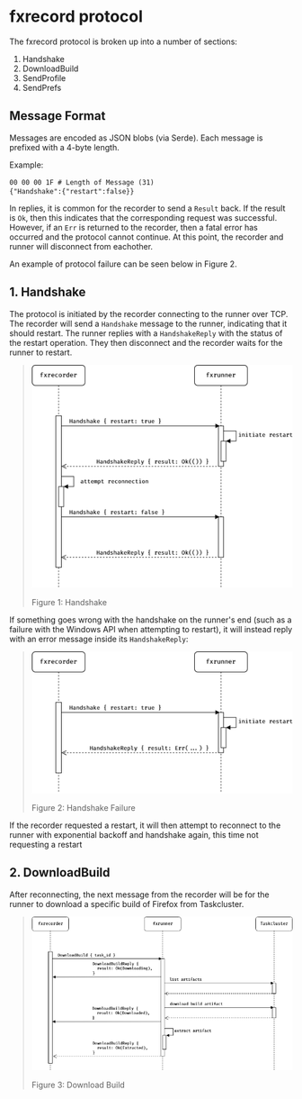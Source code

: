 # fxrecord protocol

The fxrecord protocol is broken up into a number of sections:

1. Handshake
2. DownloadBuild
3. SendProfile
4. SendPrefs

## Message Format

Messages are encoded as JSON blobs (via Serde). Each message is prefixed with
a 4-byte length.

Example:

```
00 00 00 1F # Length of Message (31)
{"Handshake":{"restart":false}}
```

In replies, it is common for the recorder to send a `Result` back. If the
result is `Ok`, then this indicates that the corresponding request was
successful. However, if an `Err` is returned to the recorder, then a fatal
error has occurred and the protocol cannot continue. At this point, the
recorder and runner will disconnect from eachother.

An example of protocol failure can be seen below in Figure 2.

## 1. Handshake

The protocol is initiated by the recorder connecting to the runner over TCP.
The recorder will send a `Handshake` message to the runner, indicating that
it should restart. The runner replies with a `HandshakeReply` with the status
of the restart operation. They then disconnect and the recorder waits for the
runner to restart.

> ![](/docs/diagrams/handshake.png)
>
> Figure 1: Handshake

If something goes wrong with the handshake on the runner's end (such as a
failure with the Windows API when attempting to restart), it will instead
reply with an error message inside its `HandshakeReply`:

> ![](/docs/diagrams/handshake-failure.png)
>
> Figure 2: Handshake Failure

If the recorder requested a restart, it will then attempt to reconnect to the
runner with exponential backoff and handshake again, this time not requesting
a restart

## 2. DownloadBuild

After reconnecting, the next message from the recorder will be for the runner
to download a specific build of Firefox from Taskcluster.

> ![](/docs/diagrams/download-build.png)
>
> Figure 3: Download Build
